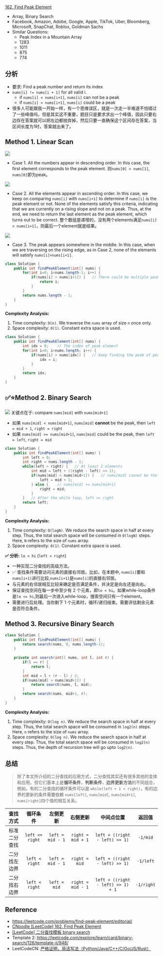 [162. Find Peak Element](https://leetcode.com/problems/find-peak-element/)


* Array, Binary Search
* Facebook, Amazon, Adobe, Google, Apple, TikTok, Uber, Bloomberg, Microsoft, SnapChat, Roblox, Goldman Sachs
* Similar Questions:
    * Peak Index in a Mountain Array
    * 1283
    * 1011
    * 875
    * 774
  

## 分析
* 要求: Find a peak number and return its index
* `nums[i] != nums[i + 1]` for all valid i.
  * if `nums[i] < nums[i+1]`, `nums[i]` can not be a peak
  * if `nums[i] > nums[i+1]`, `nums[i]` could be a peak
* 很多人可能跟我一开始一样，有一个思维误区，就是一次走一半难道不怕错过了一些峰值吗，但是其实这不重要，题目只是要求求出一个峰值，因此只要右边存在答案就可以把左边都抛弃掉，然后只要一直确保这个区间存在答案，当区间长度为1时，答案就出来了。

## Method 1. Linear Scan
![](images/0162_Find_Peak_Case1.PNG)
* Case 1. All the numbers appear in descending order. In this case, the first element corresponds to the peak element. 则`nums[0] > nums[1]`, `nums[0]`即为peak。

![](images/0162_Find_Peak_Case2.PNG)
* Case 2. All the elements appear in ascending order. In this case, we keep on comparing `nums[i]` with `nums[i+1]` to determine if `nums[i]` is the peak element or not. None of the elements satisfy this criteria, indicating that we are currently on a rising slope and not on a peak. Thus, at the end, we need to return the last element as the peak element, which turns out to be correct. 整个数组是递增的，没有两个elements满足`nums[i] > nums[i+1]`，则最后一个element就是结果。

![](images/0162_Find_Peak_Case3.PNG)
* Case 3. The peak appears somewhere in the middle. In this case, when we are traversing on the rising edge, as in Case 2, none of the elements will satisfy `nums[i]>nums[i+1]`.

```Java
class Solution {
    public int findPeakElement(int[] nums) {
        for(int i=0; i<nums.length-1; i++) {
            if(nums[i] > nums[i+1]) {   // There could be multiple peaks, and we just need to find out any one of them
                return i;
            }
        }
        return nums.length - 1;
    }
}
```
**Complexity Analysis:**
1. Time complexity: `O(n)`. We traverse the `nums` array of size `n` once only.
2. Space complexity: `O(1)`. Constant extra space is used.

```java
class Solution {
    public int findPeakElement(int[] nums) {
        int idx = 0;    // The index of peak element
        for(int i=0; i<nums.length; i++) {
            if(nums[i] > nums[idx]) {   // Keep finding the peak of peaks
                idx = i;
            }
        }
        return idx;
    }
}
```


## ✅⭐Method 2. Binary Search
![](images/0162_BinarySearch.png)
关键点在于: compare `nums[mid]` with `nums[mid+1]`
* 如果 `nums[mid] < nums[mid+1]`, `nums[mid]` **cannot** be the peak, then `left = mid + 1`, `right = right`
* 如果 `nums[mid] >= nums[mid+1]`, `nums[mid]` could be the peak, then `left = left`, `right = mid`
```java 
class Solution {
    public int findPeakElement(int[] nums) {
        int left = 0;
        int right = nums.length - 1;
        while(left < right) {   // At least 2 elements
            int mid = left + ((right - left) >> 1);
            if(nums[mid] < nums[mid+1]) {   // nums[mid] cannot be the peak
                left = mid + 1;
            } else {    // nums[mid] >= nums[mid+1]
                right = mid;
            }
        }   // After the while loop, left >= right
        return left;
    }
}
```
**Complexity Analysis:**
1. Time complexity: `O(logN)`. We reduce the search space in half at every step. Thus, the total search space will be consumed in `O(logN)` steps. Here, `N` refers to the size of `nums` array.
2. Space complexity: `O(1)`. Constant extra space is used.

**✅ 分析:** `lo < hi` (`left < right`)
* 一种实现二分查找的高级方法。
* ✅ 查找条件需要访问元素的直接右邻居。比如，在本题中, `nums[i]`要和`nums[i+1]`进行比较,`nums[i+1]`是`nums[i]`的直接右邻居。
* 与元素的右邻居相互比较来确定是否满足条件，并决定是向左还是向右。
* 保证查找空间在每一步中至少有 2 个元素，即`lo < hi`。如果while-loop条件是`lo <= hi`,则最后一次进入while-loop，搜索空间只有一个element。
* 需要进行后处理。当你剩下 1 个元素时，循环/递归结束。需要评估剩余元素是否符合条件。


## Method 3. Recursive Binary Search
```Java 
class Solution {
    public int findPeakElement(int[] nums) {
        return search(nums, 0, nums.length-1);
    }
    
    private int search(int[] nums, int l, int r) {
        if(l == r) {
            return l;
        }
        int mid = l + (r - l) / 2;
        if(nums[mid] > nums[mid+1]) {
            return search(nums, l, mid);
        }
        return search(nums, mid+1, r);
    }
}
```
**Complexity Analysis:**
1. Time complexity: `O(log n)`. We reduce the search space in half at every step. Thus, the total search space will be consumed in `log2(n)` steps. Here, `n` refers to the size of `nums` array.
2. Space complexity: `O(log n)`. We reduce the search space in half at every step. Thus, the total search space will be consumed in `log2(n)` steps. Thus, the depth of recursion tree will go upto `log2(n)`. 


## 总结
> 除了本文所介绍的二分查找的应用方式，二分查找其实还有很多其他的变体和应用，但它们基本上是**循环条件**，**判断条件**，**边界更新方法**的不同组合，
> 例如，有的二分查找的循环条件可以是 `while(left + 1 < right)`，有的边界的更新的条件需要依赖 `nums[left]`, `nums[mid]`, `nums[mid+1]`, `nums[right]`四个值的相互关系。

| 查找方式        | 循环条件           | 左侧更新           | 右侧更新           | 中间点位置                             | 返回值         |
| :--------:     | :-------:         | :-------:         | :-------:         | :---------:                           | :-----:       |
| 标准二分查找    | `left <= right`   | `left = mid - 1`  | `right = mid + 1` | `left + ((right - left) >> 1)`        | `-1/mid`      |
| 二分找左边界    | `left < right`    | `left = mid - 1`  | `right = mid`     | `left + ((right - left) >> 1)`        | `-1/left`     |
| 二分找右边界    | `left < right`    | `left = mid`      | `right = mid - 1` | `left + ((right - left) >> 1) + 1`    | `-1/right`    |


## Reference
* https://leetcode.com/problems/find-peak-element/editorial/
* [CNoodle [LeetCode] 162. Find Peak Element](https://www.cnblogs.com/cnoodle/p/11791474.html)
* [[LeetCode] 二分查找模板 binary search](https://www.cnblogs.com/cnoodle/p/14267991.html)
* Template 2: https://leetcode.com/explore/learn/card/binary-search/126/template-ii/948/
* LeetCodeCN: [严格证明，简洁写法（Python/Java/C++/C/Go/JS/Rust）](https://leetcode.cn/problems/find-peak-element/solutions/1987497/by-endlesscheng-9ass/)
